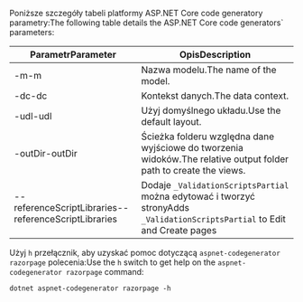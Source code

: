<a name="codegenerator"></a><span data-ttu-id="0197b-101">Poniższe szczegóły tabeli platformy ASP.NET Core code generatory parametry:</span><span class="sxs-lookup"><span data-stu-id="0197b-101">The following table details the ASP.NET Core code generators\` parameters:</span></span>

| <span data-ttu-id="0197b-102">Parametr</span><span class="sxs-lookup"><span data-stu-id="0197b-102">Parameter</span></span>               | <span data-ttu-id="0197b-103">Opis</span><span class="sxs-lookup"><span data-stu-id="0197b-103">Description</span></span>|
| ----------------- | ------------ |
| <span data-ttu-id="0197b-104">-m</span><span class="sxs-lookup"><span data-stu-id="0197b-104">-m</span></span>  | <span data-ttu-id="0197b-105">Nazwa modelu.</span><span class="sxs-lookup"><span data-stu-id="0197b-105">The name of the model.</span></span> |
| <span data-ttu-id="0197b-106">-dc</span><span class="sxs-lookup"><span data-stu-id="0197b-106">-dc</span></span>  | <span data-ttu-id="0197b-107">Kontekst danych.</span><span class="sxs-lookup"><span data-stu-id="0197b-107">The data context.</span></span> |
| <span data-ttu-id="0197b-108">-udl</span><span class="sxs-lookup"><span data-stu-id="0197b-108">-udl</span></span> | <span data-ttu-id="0197b-109">Użyj domyślnego układu.</span><span class="sxs-lookup"><span data-stu-id="0197b-109">Use the default layout.</span></span> |
| <span data-ttu-id="0197b-110">-outDir</span><span class="sxs-lookup"><span data-stu-id="0197b-110">-outDir</span></span> | <span data-ttu-id="0197b-111">Ścieżka folderu względna dane wyjściowe do tworzenia widoków.</span><span class="sxs-lookup"><span data-stu-id="0197b-111">The relative output folder path to create the views.</span></span> |
| <span data-ttu-id="0197b-112">--referenceScriptLibraries</span><span class="sxs-lookup"><span data-stu-id="0197b-112">--referenceScriptLibraries</span></span> | <span data-ttu-id="0197b-113">Dodaje `_ValidationScriptsPartial` można edytować i tworzyć strony</span><span class="sxs-lookup"><span data-stu-id="0197b-113">Adds `_ValidationScriptsPartial` to Edit and Create pages</span></span> |

<span data-ttu-id="0197b-114">Użyj `h` przełącznik, aby uzyskać pomoc dotyczącą `aspnet-codegenerator razorpage` polecenia:</span><span class="sxs-lookup"><span data-stu-id="0197b-114">Use the `h` switch to get help on the `aspnet-codegenerator razorpage` command:</span></span>

```console
dotnet aspnet-codegenerator razorpage -h
```
